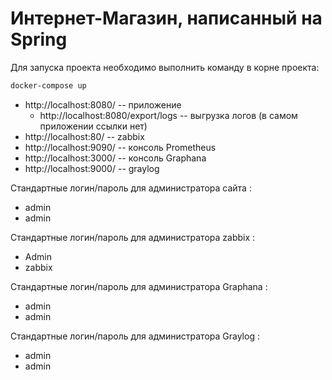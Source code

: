 # Интернет-Магазин, написанный на Spring

Для запуска проекта необходимо выполнить команду в корне проекта:  

```sh
docker-compose up
```

* http://localhost:8080/ -- приложение
  * http://localhost:8080/export/logs -- выгрузка логов (в самом приложении ссылки нет)
* http://localhost:80/ -- zabbix
* http://localhost:9090/ -- консоль Prometheus
* http://localhost:3000/ -- консоль Graphana
* http://localhost:9000/ -- graylog


Стандартные логин/пароль для администратора сайта : 
* admin 
* admin

Стандартные логин/пароль для администратора zabbix : 
* Admin
* zabbix

Стандартные логин/пароль для администратора Graphana : 
* admin 
* admin

Стандартные логин/пароль для администратора Graylog : 
* admin 
* admin
